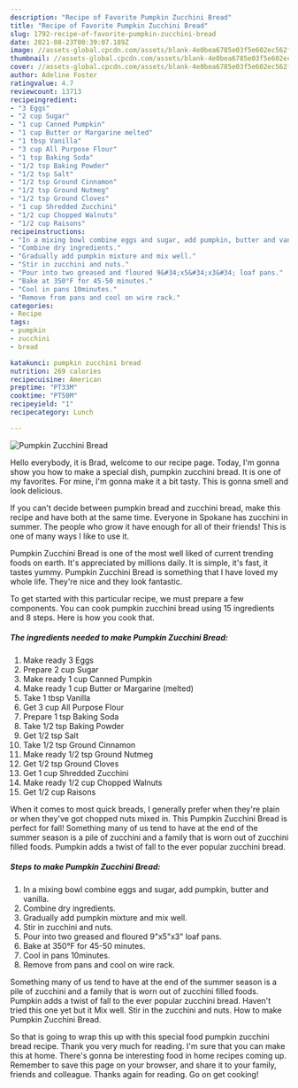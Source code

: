```yaml
---
description: "Recipe of Favorite Pumpkin Zucchini Bread"
title: "Recipe of Favorite Pumpkin Zucchini Bread"
slug: 1792-recipe-of-favorite-pumpkin-zucchini-bread
date: 2021-08-23T00:39:07.189Z
image: //assets-global.cpcdn.com/assets/blank-4e0bea6785e03f5e602ec562f230caae08da540cada707380b4fe1bbebba43da.png
thumbnail: //assets-global.cpcdn.com/assets/blank-4e0bea6785e03f5e602ec562f230caae08da540cada707380b4fe1bbebba43da.png
cover: //assets-global.cpcdn.com/assets/blank-4e0bea6785e03f5e602ec562f230caae08da540cada707380b4fe1bbebba43da.png
author: Adeline Foster
ratingvalue: 4.7
reviewcount: 13713
recipeingredient:
- "3 Eggs"
- "2 cup Sugar"
- "1 cup Canned Pumpkin"
- "1 cup Butter or Margarine melted"
- "1 tbsp Vanilla"
- "3 cup All Purpose Flour"
- "1 tsp Baking Soda"
- "1/2 tsp Baking Powder"
- "1/2 tsp Salt"
- "1/2 tsp Ground Cinnamon"
- "1/2 tsp Ground Nutmeg"
- "1/2 tsp Ground Cloves"
- "1 cup Shredded Zucchini"
- "1/2 cup Chopped Walnuts"
- "1/2 cup Raisons"
recipeinstructions:
- "In a mixing bowl combine eggs and sugar, add pumpkin, butter and vanilla."
- "Combine dry ingredients."
- "Gradually add pumpkin mixture and mix well."
- "Stir in zucchini and nuts."
- "Pour into two greased and floured 9&#34;x5&#34;x3&#34; loaf pans."
- "Bake at 350°F for 45-50 minutes."
- "Cool in pans 10minutes."
- "Remove from pans and cool on wire rack."
categories:
- Recipe
tags:
- pumpkin
- zucchini
- bread

katakunci: pumpkin zucchini bread 
nutrition: 269 calories
recipecuisine: American
preptime: "PT33M"
cooktime: "PT50M"
recipeyield: "1"
recipecategory: Lunch

---
```



![Pumpkin Zucchini Bread](//assets-global.cpcdn.com/assets/blank-4e0bea6785e03f5e602ec562f230caae08da540cada707380b4fe1bbebba43da.png)

Hello everybody, it is Brad, welcome to our recipe page. Today, I'm gonna show you how to make a special dish, pumpkin zucchini bread. It is one of my favorites. For mine, I'm gonna make it a bit tasty. This is gonna smell and look delicious.

If you can&#39;t decide between pumpkin bread and zucchini bread, make this recipe and have both at the same time. Everyone in Spokane has zucchini in summer. The people who grow it have enough for all of their friends! This is one of many ways I like to use it.

Pumpkin Zucchini Bread is one of the most well liked of current trending foods on earth. It's appreciated by millions daily. It is simple, it's fast, it tastes yummy. Pumpkin Zucchini Bread is something that I have loved my whole life. They're nice and they look fantastic.


To get started with this particular recipe, we must prepare a few components. You can cook pumpkin zucchini bread using 15 ingredients and 8 steps. Here is how you cook that.

<!--inarticleads1-->

##### The ingredients needed to make Pumpkin Zucchini Bread:

1. Make ready 3 Eggs
1. Prepare 2 cup Sugar
1. Make ready 1 cup Canned Pumpkin
1. Make ready 1 cup Butter or Margarine (melted)
1. Take 1 tbsp Vanilla
1. Get 3 cup All Purpose Flour
1. Prepare 1 tsp Baking Soda
1. Take 1/2 tsp Baking Powder
1. Get 1/2 tsp Salt
1. Take 1/2 tsp Ground Cinnamon
1. Make ready 1/2 tsp Ground Nutmeg
1. Get 1/2 tsp Ground Cloves
1. Get 1 cup Shredded Zucchini
1. Make ready 1/2 cup Chopped Walnuts
1. Get 1/2 cup Raisons


When it comes to most quick breads, I generally prefer when they&#39;re plain or when they&#39;ve got chopped nuts mixed in. This Pumpkin Zucchini Bread is perfect for fall! Something many of us tend to have at the end of the summer season is a pile of zucchini and a family that is worn out of zucchini filled foods. Pumpkin adds a twist of fall to the ever popular zucchini bread. 

<!--inarticleads2-->

##### Steps to make Pumpkin Zucchini Bread:

1. In a mixing bowl combine eggs and sugar, add pumpkin, butter and vanilla.
1. Combine dry ingredients.
1. Gradually add pumpkin mixture and mix well.
1. Stir in zucchini and nuts.
1. Pour into two greased and floured 9&#34;x5&#34;x3&#34; loaf pans.
1. Bake at 350°F for 45-50 minutes.
1. Cool in pans 10minutes.
1. Remove from pans and cool on wire rack.


Something many of us tend to have at the end of the summer season is a pile of zucchini and a family that is worn out of zucchini filled foods. Pumpkin adds a twist of fall to the ever popular zucchini bread. Haven&#39;t tried this one yet but it Mix well. Stir in the zucchini and nuts. How to make Pumpkin Zucchini Bread. 

So that is going to wrap this up with this special food pumpkin zucchini bread recipe. Thank you very much for reading. I'm sure that you can make this at home. There's gonna be interesting food in home recipes coming up. Remember to save this page on your browser, and share it to your family, friends and colleague. Thanks again for reading. Go on get cooking!
